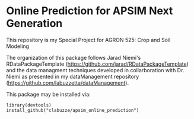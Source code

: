 # Online Prediction for APSIM Next Generation
This repository is my Special Project for AGRON 525: Crop and Soil Modeling

The organization of this package follows Jarad Niemi's RDataPackageTemplate (https://github.com/jarad/RDataPackageTemplate) and the data managment techniques developed in collarboration with Dr. Niemi as presented in my dataManagement repository (https://github.com/labuzzetta/dataManagement).

This package may be installed via:

```{r}
library(devtools)
install_github("clabuzze/apsim_online_prediction")
```